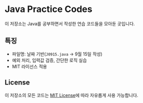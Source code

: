 # Java Practice Codes

이 저장소는 Java를 공부하면서 작성한 연습 코드들을 모아둔 곳입니다.  

## 특징
- 파일명: 날짜 기반(`J0915.java` → 9월 15일 작성)
- 예외 처리, 입력값 검증, 간단한 로직 실습
- MIT 라이선스 적용

## License
이 저장소의 모든 코드는 [MIT License](./LICENSE)에 따라 자유롭게 사용 가능합니다.
